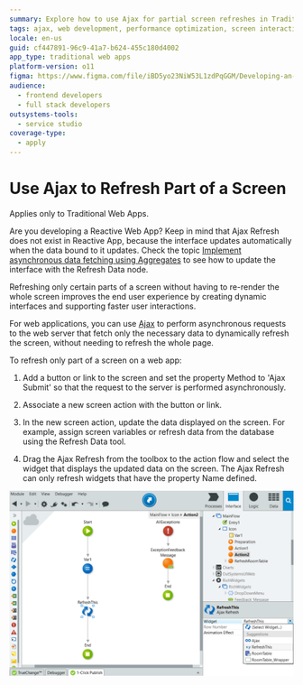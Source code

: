 ```yaml
---
summary: Explore how to use Ajax for partial screen refreshes in Traditional Web Apps with OutSystems 11 (O11).
tags: ajax, web development, performance optimization, screen interactivity, user experience
locale: en-us
guid: cf447891-96c9-41a7-b624-455c180d4002
app_type: traditional web apps
platform-version: o11
figma: https://www.figma.com/file/iBD5yo23NiW53L1zdPqGGM/Developing-an-Application?type=design&node-id=266%3A14&mode=design&t=GF97AOUqsRf9tsAh-1
audience:
  - frontend developers
  - full stack developers
outsystems-tools:
  - service studio
coverage-type:
  - apply
---
```


# Use Ajax to Refresh Part of a Screen

<div class="info" markdown="1">

Applies only to Traditional Web Apps.

</div>

<div class="info" markdown="1">

Are you developing a Reactive Web App? Keep in mind that Ajax Refresh does not exist in Reactive App, because the interface updates automatically when the data bound to it updates. Check the topic [Implement asynchronous data fetching using Aggregates](../data/operations/async-fetch-aggregates.md) to see how to update the interface with the Refresh Data node.

</div>

Refreshing only certain parts of a screen without having to re-render the whole screen improves the end user experience by creating dynamic interfaces and supporting faster user interactions.

For web applications, you can use [Ajax](../../ref/lang/auto/class-ajax-refresh.md) to perform asynchronous requests to the web server that fetch only the necessary data to dynamically refresh the screen, without needing to refresh the whole page.

To refresh only part of a screen on a web app:

1. Add a button or link to the screen and set the property Method to 'Ajax Submit' so that the request to the server is performed asynchronously.

1. Associate a new screen action with the button or link.

1. In the new screen action, update the data displayed on the screen. For example, assign screen variables or refresh data from the database using the Refresh Data tool.

1. Drag the Ajax Refresh from the toolbox to the action flow and select the widget that displays the updated data on the screen. The Ajax Refresh can only refresh widgets that have the property Name defined.

![Flow diagram showing the process of refreshing part of a screen using Ajax in a Traditional Web App](images/screen-partial-refresh-flow.png "Ajax Screen Partial Refresh Flow")
